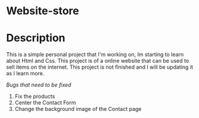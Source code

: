 # Website-store

Description
=====================================
This is a simple personal project that I'm working on, Im starting to learn about Html and Css. This project is of a online website that can be used to sell items on the internet. This project is not finished and I will be updating it as I learn more. 


*Bugs that need to be fixed*
1. Fix the products
2. Center the Contact Form
3. Change the background image of the Contact page




